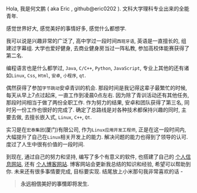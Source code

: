 Hola, 我是何文鹏 ( aka Eric , github@eric0202 ). 文科大学理科专业出来的全能青年. 



感觉世界好大, 感觉美好的事情好多, 感觉什么都想学. 



我可以说是兴趣非常的广泛了, 高中学过一段时间`西班牙语`, 英语是一直擅长的, 组建过字幕组. 大学也爱好健身, 去商业健身房当过一阵私教, 参加高校体能赛获得了第二名. 

编程语言也是什么都学过, `Java`, `C/C++`, `Python`, `JavaScript`, 专业上其他的还有诸如`Linux`, `Css`, `Html`, `安卓`, `小程序`, `qt`. 

偶然获得了参加`字节跳动`安卓青训的机会. 那段时间是我记得这辈子最繁忙的时候, 每天从早上7点过起床, 一直工作到凌晨0点左右. 因为除了青训活动还有其他任务, 那段时间相当于做了两份全职工作. 作为努力的结果, 安卓和团队获得了第三名, 同时另一份工作也很好的完成了. 确定了总路线是对各种技术都保持兴趣的同时, 主要去做, 去擅长嵌入式, `Linux`,  `C++`, `Qt`.

实习是在`宏泰集团`(厦门)有限公司, 作为`Linux应用开发工程师`, 正是在这一段时间内, 大幅提升了自己在`Linux`相关开发上的能力. 解决问题的能力也得到了领导的认可. 度过了人生中很有价值的一段时间. 



到现在, 通过自己的努力和坚持, 编写了多个有意义的软件, 也搭建了自己的 [个人信息网站](https://eric0202.github.io), 还有 [个人博客网站](https://zeknes.github.io). 博客网站会更新我总结的知识和经验, 希望可以帮助到你. 未来还有很多事情要完成, 目标要实现. 结尾放上小米那句我非常喜欢的话  -  



>  **永远相信美好的事情即将发生.** 


